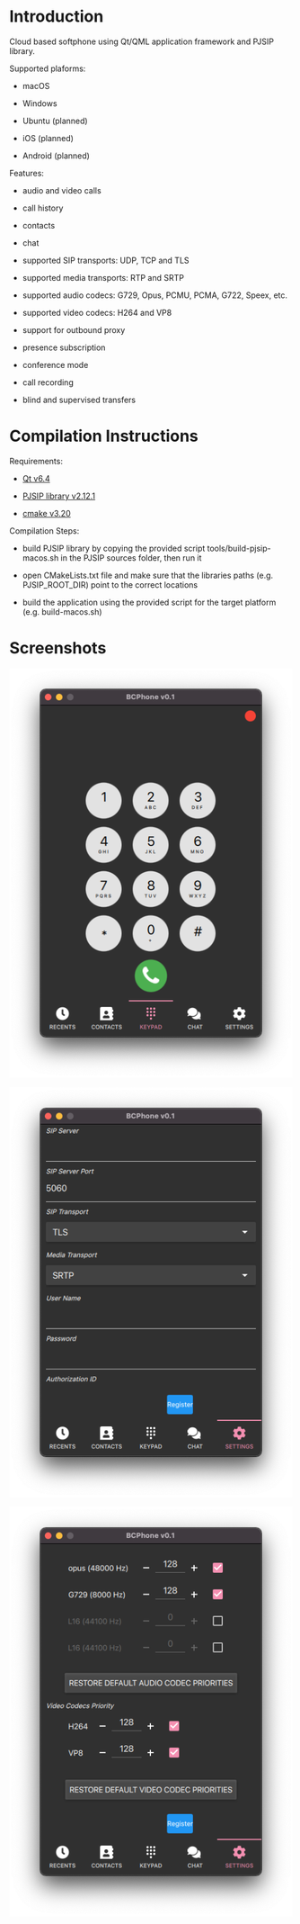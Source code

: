 # Introduction

Cloud based softphone using Qt/QML application framework and PJSIP library.

Supported plaforms:

- macOS

- Windows

- Ubuntu (planned)

- iOS (planned)

- Android (planned)

Features:

- audio and video calls

- call history

- contacts

- chat

- supported SIP transports: UDP, TCP and TLS

- supported media transports: RTP and SRTP

- supported audio codecs: G729, Opus, PCMU, PCMA, G722, Speex, etc.

- supported video codecs: H264 and VP8

- support for outbound proxy

- presence subscription

- conference mode

- call recording

- blind and supervised transfers


# Compilation Instructions

Requirements:

- [Qt v6.4](https://www.qt.io)

- [PJSIP library v2.12.1](https://github.com/pjsip/pjproject/releases)

- [cmake v3.20](https://cmake.org/download/)


Compilation Steps:

- build PJSIP library by copying the provided script tools/build-pjsip-macos.sh in the PJSIP sources folder, then run it

- open CMakeLists.txt file and make sure that the libraries paths (e.g. PJSIP_ROOT_DIR) point to the correct locations

- build the application using the provided script for the target platform (e.g. build-macos.sh)


# Screenshots

![Dialpad](screenshots/dialpad.png?raw=true "Dialpad")

![Settings](screenshots/settings1.png?raw=true "Settings")

![Codecs](screenshots/settings2.png?raw=true "Codecs")
